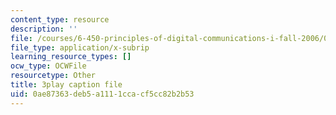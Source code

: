 ```yaml
---
content_type: resource
description: ''
file: /courses/6-450-principles-of-digital-communications-i-fall-2006/0ae87363deb5a1111ccacf5cc82b2b53_2DbwtCePzWg.srt
file_type: application/x-subrip
learning_resource_types: []
ocw_type: OCWFile
resourcetype: Other
title: 3play caption file
uid: 0ae87363-deb5-a111-1cca-cf5cc82b2b53
---
```

